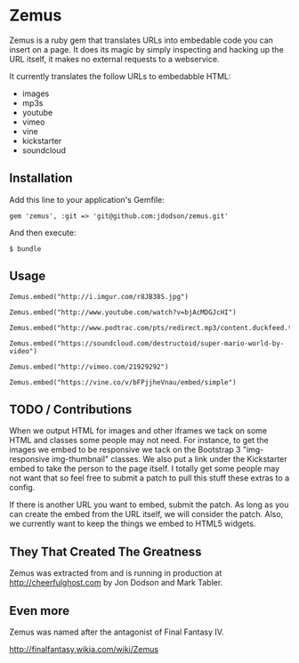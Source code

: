 # Zemus

Zemus is a ruby gem that translates URLs into embedable code you can insert on a page.  It does its magic by simply inspecting and hacking up the URL itself, it makes no external requests to a webservice.

It currently translates the follow URLs to embedabble HTML:

* images
* mp3s
* youtube
* vimeo
* vine
* kickstarter
* soundcloud

## Installation

Add this line to your application's Gemfile:

    gem 'zemus', :git => 'git@github.com:jdodson/zemus.git'

And then execute:

    $ bundle

## Usage

    Zemus.embed("http://i.imgur.com/r8JB38S.jpg")

    Zemus.embed("http://www.youtube.com/watch?v=bjAcMDGJcHI")

    Zemus.embed("http://www.podtrac.com/pts/redirect.mp3/content.duckfeed.tv/bsc/bsc_E001.mp3")

    Zemus.embed("https://soundcloud.com/destructoid/super-mario-world-by-video")

    Zemus.embed("http://vimeo.com/21929292")

    Zemus.embed("https://vine.co/v/bFPjjheVnau/embed/simple")

## TODO / Contributions

When we output HTML for images and other iframes we tack on some HTML and classes some people may not need.  For instance, to get the images we embed to be responsive we tack on the Bootstrap 3 "img-responsive img-thumbnail" classes.  We also put a link under the Kickstarter embed to take the person to the page itself.  I totally get some people may not want that so feel free to submit a patch to pull this stuff these extras to a config.

If there is another URL you want to embed, submit the patch.  As long as you can create the embed from the URL itself, we will consider the patch.  Also, we currently want to keep the things we embed to HTML5 widgets.

## They That Created The Greatness

Zemus was extracted from and is running in production at http://cheerfulghost.com by Jon Dodson and Mark Tabler.

## Even more

Zemus was named after the antagonist of Final Fantasy IV.

http://finalfantasy.wikia.com/wiki/Zemus